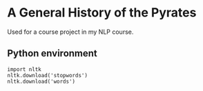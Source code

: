 # A General History of the Pyrates

Used for a course project in my NLP course.

## Python environment

```
import nltk
nltk.download('stopwords')
nltk.download('words')
```
